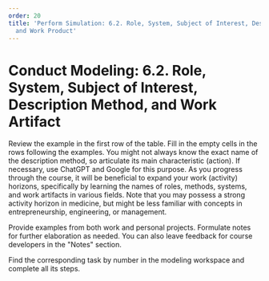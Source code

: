 ```yaml
---
order: 20
title: 'Perform Simulation: 6.2. Role, System, Subject of Interest, Description Method,
  and Work Product'
---
```


# Conduct Modeling: 6.2. Role, System, Subject of Interest, Description Method, and Work Artifact

Review the example in the first row of the table. Fill in the empty cells in the rows following the examples. You might not always know the exact name of the description method, so articulate its main characteristic (action). If necessary, use ChatGPT and Google for this purpose. As you progress through the course, it will be beneficial to expand your work (activity) horizons, specifically by learning the names of roles, methods, systems, and work artifacts in various fields. Note that you may possess a strong activity horizon in medicine, but might be less familiar with concepts in entrepreneurship, engineering, or management.

Provide examples from both work and personal projects. Formulate notes for further elaboration as needed. You can also leave feedback for course developers in the "Notes" section.

Find the corresponding task by number in the modeling workspace and complete all its steps.